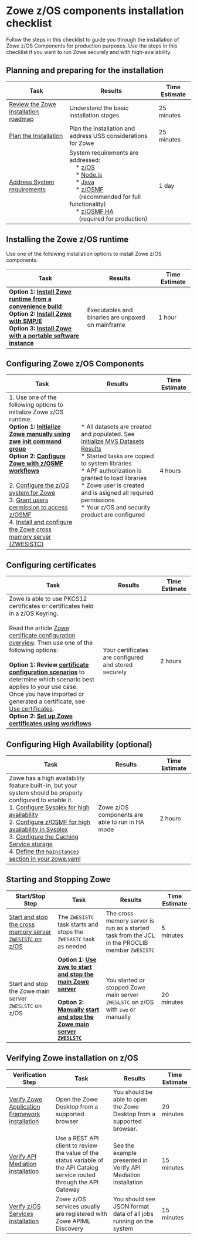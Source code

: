 # Zowe z/OS components installation checklist

Follow the steps in this checklist to guide you through the installation of Zowe z/OS Components for production purposes. Use the steps in this checklist if you want to run Zowe securely and with high-availability.


## Planning and preparing for the installation
| Task | Results | Time Estimate |  
|----|-----------------------|---|
| [Review the Zowe installation roadmap](../user-guide/install-zos.md) | Understand the basic installation stages |    25 minutes   |                        
| [Plan the Installation](../user-guide/installandconfig.md)| Plan the installation and address USS considerations for Zowe |  25 minutes                    | 
| [Address System requirements](../user-guide/installandconfig.md)| System requirements are addressed: <br /> &nbsp;&nbsp;&nbsp;&nbsp;* [z/OS](../user-guide/systemrequirements-zos.md#zos)   <br />&nbsp;&nbsp;&nbsp;&nbsp;* [Node.js](../user-guide/systemrequirements-zos.md#nodejs)  <br /> &nbsp;&nbsp;&nbsp;&nbsp;* [Java](../user-guide/systemrequirements-zos.md#java)  <br /> &nbsp;&nbsp;&nbsp;&nbsp;* [z/OSMF](../user-guide/systemrequirements-zos.md#zosmf-optional) <br />&nbsp;&nbsp;&nbsp;&nbsp;&nbsp;&nbsp;(recommended for full functionality)<br />&nbsp;&nbsp;&nbsp;&nbsp;* [z/OSMF HA](../user-guide/zowe-ha-overview.md)<br />&nbsp;&nbsp;&nbsp;&nbsp;&nbsp;&nbsp;(required for production)            |  1 day                     | 

## Installing the Zowe z/OS runtime

Use one of the following installation options to install Zowe z/OS components.

| Task | Results | Time Estimate |  
|--------------------|----|------|
| **Option 1: [Install Zowe runtime from a convenience build](../user-guide/install-zowe-zos-convenience-build.md)**  <br />  **Option 2: [Install Zowe with SMP/E](../user-guide/install-zowe-smpe.md)** <br /> **Option 3: [Install Zowe with a portable software instance](../user-guide/install-zowe-pswi.md)** <br />                      | Executables and binaries are unpaxed on mainframe                |   1 hour                     |

## Configuring Zowe z/OS Components

| Task | Results | Time Estimate |  
|-----------------------|----|------|
| 1. Use one of the following options to initialize Zowe z/OS runtime.<br />**Option 1: [Initialize Zowe manually using zwe init command group](../user-guide/initialize-zos-system.md)  <br />** **Option 2: [Configure Zowe with z/OSMF workflows](../user-guide/configure-zowe-zosmf-workflow.md)** <br /> <br /> 2. [Configure the z/OS system for Zowe](../user-guide/configure-zos-system.md)<br />3. [Grant users permission to access z/OSMF](../user-guide/grant-user-permission-zosmf.md) <br />4. [Install and configure the Zowe cross memory server (ZWESISTC)](../user-guide/configure-xmem-server.md) | * All datasets are created and populated. See [Initialize MVS Datasets Results](../user-guide/initialize-mvs-datasets.md#results)<br /> * Started tasks are copied to system libraries<br /> * APF authorization is granted to load libraries<br /> * Zowe user is created and is asigned all required permissions<br /> * Your z/OS and security product are configured| 4 hours| 
## Configuring certificates

| Task | Results | Time Estimate |  
|--------------------|----|------|
| Zowe is able to use PKCS12 certificates or certificates held in a z/OS Keyring.<br /><br />Read the article [Zowe certificate configuration overview](../user-guide/configure-certificates.md). Then use one of the following options:<br /><br /> **Option 1: Review [certificate configuration scenarios](../user-guide/certificate-configuration-scenarios.md)** to determine which scenario best applies to your use case. <br /> Once you have imported or generated a certificate, see [Use certificates](../user-guide/use-certificates.md).  <br />**Option 2: [Set up Zowe certificates using workflows](../user-guide/certificates-setup.md)** | Your certificates are configured and stored securely|2 hours  
## Configuring High Availability (optional)
| Task | Results | Time Estimate |  
|--------------------|----|------|
|Zowe has a high availability feature built-in, but your system should be properly configured to enable it. <br />1. [Configure Sysplex for high availability](../user-guide/configure-sysplex.md) <br />2. [Configure z/OSMF for high availability in Sysplex](../user-guide/systemrequirements-zosmf-ha.md) <br />3. [Configure the Caching Service storage](../user-guide/configure-caching-service-ha.md)<br />4. [Define the `haInstances` section in your zowe.yaml](../appendix/zowe-yaml-configuration.md)<br />| Zowe z/OS components are able to run in HA mode |2 hours  |

## Starting and Stopping Zowe  

| Start/Stop Step | Task | Results | Time Estimate |  
|----|-----------|----|-------------|
|[Start and stop the cross memory server `ZWESISTC` on z/OS](../user-guide/start-zowe-zos.md#starting-and-stopping-the-cross-memory-server-zwesistc-on-zos) | The `ZWESISTC` task starts and stops the `ZWESASTC` task as needed | The cross memory server is run as a started task from the JCL in the PROCLIB member `ZWESISTC` | 5 minutes|
|Start and stop the Zowe main server `ZWESLSTC` on z/OS |**Option 1: [Use zwe to start and stop the main Zowe server](../user-guide/start-zowe-zos.md#starting-and-stopping-zowe-main-server-zweslstc-on-zos-with-zwe-server-command)**<br /><p></p>**Option 2: [Manually start and stop the Zowe main server `ZWESLSTC`](../user-guide/start-zowe-zos.md#starting-and-stopping-zowe-main-server-zweslstc-on-zos-manually)** | You started or stopped Zowe main server `ZWESLSTC` on z/OS with `zwe` or manually | 20 minutes |

## Verifying Zowe installation on z/OS

| Verification Step | Task | Results | Time Estimate | 
|----|-----------|----|-------------|
| [Verify Zowe Application Framework installation](../user-guide/verify-zowe-runtime-install.md#verifying-zowe-application-framework-installation) | Open the Zowe Desktop from a supported browser | You should be able to open the Zowe Desktop from a supported browser. | 20 minutes| 
| [Verify API Mediation installation](../user-guide/verify-zowe-runtime-install.md#verifying-api-mediation-installation) |Use a REST API client to review the value of the status variable of the API Catalog service routed through the API Gateway | See the example presented in Verify API Mediation installation | 15 minutes |
|[Verify z/OS Services installation](../user-guide/verify-zowe-runtime-install.md#verifying-zos-services-installation) |Zowe z/OS services usually are registered with Zowe APIML Discovery| You should see JSON format data of all jobs running on the system | 15 minutes |





